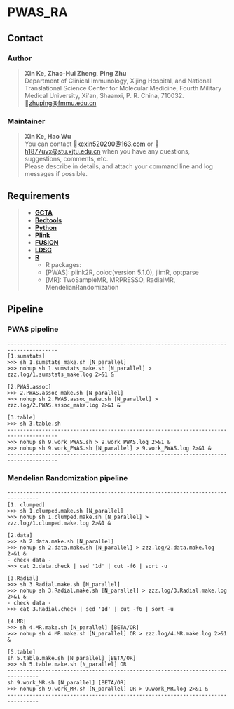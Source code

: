 # PWAS_RA  

## Contact  

### Author  
> **Xin Ke**, **Zhao-Hui Zheng**, **Ping Zhu**  
> Department of Clinical Immunology, Xijing Hospital, and National Translational Science Center for Molecular Medicine, Fourth Military Medical University, Xi'an, Shaanxi, P. R. China, 710032.  
> :email:zhuping@fmmu.edu.cn  

### Maintainer  
> **Xin Ke**, **Hao Wu**  
> You can contact :email:kexin520290@163.com or :email:h1877uvx@stu.xjtu.edu.cn when you have any questions, suggestions, comments, etc.  
> Please describe in details, and attach your command line and log messages if possible.  

## Requirements
> - [**GCTA**](http://cnsgenomics.com/software/gcta/)
> - [**Bedtools**](http://quinlanlab.org/tutorials/bedtools/bedtools.html)
> - [**Python**](https://www.python.org/downloads/)
> - [**Plink**](http://zzz.bwh.harvard.edu/plink/epidetails.shtml)
> - [**FUSION**](http://gusevlab.org/projects/fusion/)
> - [**LDSC**](https://github.com/bulik/ldsc)
> - [**R**](https://www.r-project.org/)
>   - R packages:  
>   - [PWAS]: plink2R, coloc(version 5.1.0), jlimR, optparse  
>   - [MR]: TwoSampleMR, MRPRESSO, RadialMR, MendelianRandomization

## Pipeline  
### PWAS pipeline  
```
--------------------------------------------------------------------------------------
[1.sumstats]
>>> sh 1.sumstats_make.sh [N_parallel]
>>> nohup sh 1.sumstats_make.sh [N_parallel] > zzz.log/1.sumstats_make.log 2>&1 &

[2.PWAS.assoc]
>>> 2.PWAS.assoc_make.sh [N_parallel]
>>> nohup sh 2.PWAS.assoc_make.sh [N_parallel] > zzz.log/2.PWAS.assoc_make.log 2>&1 &

[3.table]
>>> sh 3.table.sh
--------------------------------------------------------------------------------------
>>> nohup sh 9.work_PWAS.sh > 9.work_PWAS.log 2>&1 &
>>> nohup sh 9.work_PWAS.sh [N_parallel] > 9.work_PWAS.log 2>&1 &
--------------------------------------------------------------------------------------
```

### Mendelian Randomization pipeline
```
--------------------------------------------------------------------------------
[1. clumped]
>>> sh 1.clumped.make.sh [N_parallel]
>>> nohup sh 1.clumped.make.sh [N_parallel] > zzz.log/1.clumped.make.log 2>&1 &

[2.data]
>>> sh 2.data.make.sh [N_parallel]
>>> nohup sh 2.data.make.sh [N_parallel] > zzz.log/2.data.make.log 2>&1 &
- check data -
>>> cat 2.data.check | sed '1d' | cut -f6 | sort -u

[3.Radial]
>>> sh 3.Radial.make.sh [N_parallel]
>>> nohup sh 3.Radial.make.sh [N_parallel] > zzz.log/3.Radial.make.log 2>&1 &
- check data -
>>> cat 3.Radial.check | sed '1d' | cut -f6 | sort -u

[4.MR]
>>> sh 4.MR.make.sh [N_parallel] [BETA/OR]
>>> nohup sh 4.MR.make.sh [N_parallel] OR > zzz.log/4.MR.make.log 2>&1 &

[5.table]
sh 5.table.make.sh [N_parallel] [BETA/OR]
>>> sh 5.table.make.sh [N_parallel] OR
--------------------------------------------------------------------------------
sh 9.work_MR.sh [N_parallel] [BETA/OR]
>>> nohup sh 9.work_MR.sh [N_parallel] OR > 9.work_MR.log 2>&1 &
--------------------------------------------------------------------------------
```
